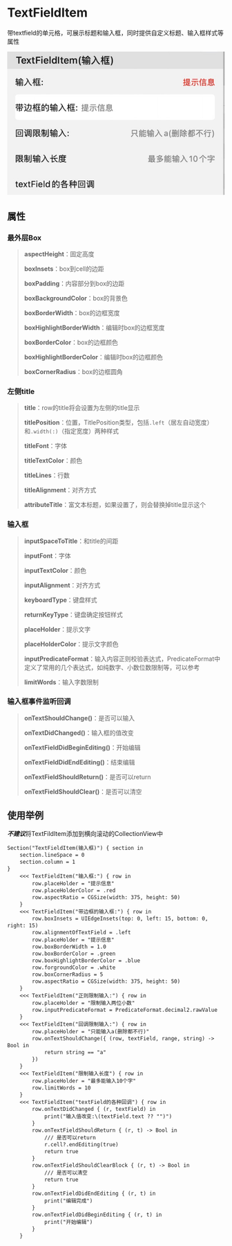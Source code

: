 # TextFieldItem

带textfield的单元格，可展示标题和输入框，同时提供自定义标题、输入框样式等属性

![](./TextFieldItem.jpg)

## 属性

### 最外层Box

> **aspectHeight**：固定高度
>
> **boxInsets**：box到cell的边距
>
> **boxPadding**：内容部分到box的边距
>
> **boxBackgroundColor**：box的背景色
>
> **boxBorderWidth**：box的边框宽度
>
> **boxHighlightBorderWidth**：编辑时box的边框宽度
>
> **boxBorderColor**：box的边框颜色
>
> **boxHighlightBorderColor**：编辑时box的边框颜色
>
> **boxCornerRadius**：box的边框圆角

### 左侧title

> **title**：row的title将会设置为左侧的title显示
>
> **titlePosition**：位置，TitlePosition类型，包括`.left`（居左自动宽度）和`.width(:)`（指定宽度）两种样式
>
> **titleFont**：字体
>
> **titleTextColor**：颜色
>
> **titleLines**：行数
>
> **titleAlignment**：对齐方式
>
> **attributeTitle**：富文本标题，如果设置了，则会替换掉title显示这个

### 输入框

> **inputSpaceToTitle**：和title的间距
>
> **inputFont**：字体
>
> **inputTextColor**：颜色
>
> **inputAlignment**：对齐方式
>
> **keyboardType**：键盘样式
>
> **returnKeyType**：键盘确定按钮样式
>
> **placeHolder**：提示文字
>
> **placeHolderColor**：提示文字颜色
>
> **inputPredicateFormat**：输入内容正则校验表达式，PredicateFormat中定义了常用的几个表达式，如纯数字、小数位数限制等，可以参考
>
> **limitWords**：输入字数限制

### 输入框事件监听回调

> **onTextShouldChange()**：是否可以输入
>
> **onTextDidChanged()**：输入框的值改变
>
> **onTextFieldDidBeginEditing()**：开始编辑
>
> **onTextFieldDidEndEditing()**：结束编辑
>
> **onTextFieldShouldReturn()**：是否可以return
>
> **onTextFieldShouldClear()**：是否可以清空

## 使用举例

***不建议***将TextFildItem添加到横向滚动的CollectionView中

```
Section("TextFieldItem(输入框)") { section in
    section.lineSpace = 0
    section.column = 1
}
    <<< TextFieldItem("输入框:") { row in
        row.placeHolder = "提示信息"
        row.placeHolderColor = .red
        row.aspectRatio = CGSize(width: 375, height: 50)
    }
    <<< TextFieldItem("带边框的输入框:") { row in
        row.boxInsets = UIEdgeInsets(top: 0, left: 15, bottom: 0, right: 15)
        row.alignmentOfTextField = .left
        row.placeHolder = "提示信息"
        row.boxBorderWidth = 1.0
        row.boxBorderColor = .green
        row.boxHighlightBorderColor = .blue
        row.forgroundColor = .white
        row.boxCornerRadius = 5
        row.aspectRatio = CGSize(width: 375, height: 50)
    }
    <<< TextFieldItem("正则限制输入:") { row in
        row.placeHolder = "限制输入两位小数"
        row.inputPredicateFormat = PredicateFormat.decimal2.rawValue
    }
    <<< TextFieldItem("回调限制输入:") { row in
        row.placeHolder = "只能输入a(删除都不行)"
        row.onTextShouldChange({ (row, textField, range, string) -> Bool in
            return string == "a"
        })
    }
    <<< TextFieldItem("限制输入长度") { row in
        row.placeHolder = "最多能输入10个字"
        row.limitWords = 10
    }
    <<< TextFieldItem("textField的各种回调") { row in
        row.onTextDidChanged { (r, textField) in
            print("输入值改变:\(textField.text ?? "")")
        }
        row.onTextFieldShouldReturn { (r, t) -> Bool in
            /// 是否可以return
            r.cell?.endEditing(true)
            return true
        }
        row.onTextFieldShouldClearBlock { (r, t) -> Bool in
            /// 是否可以清空
            return true
        }
        row.onTextFieldDidEndEditing { (r, t) in
            print("编辑完成")
        }
        row.onTextFieldDidBeginEditing { (r, t) in
            print("开始编辑")
        }
    }
```

